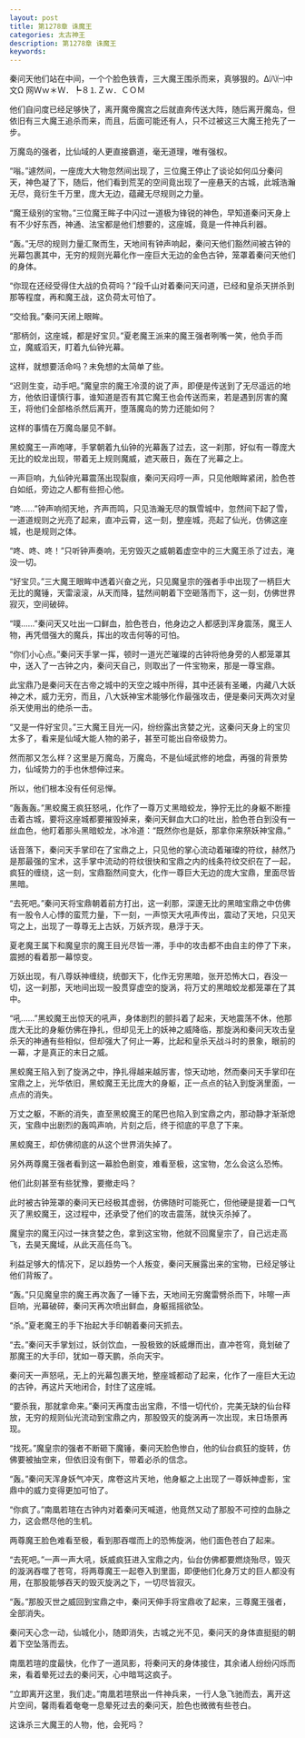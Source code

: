 ```yaml
---
layout: post
title: 第1278章 诛魔王
categories: 太古神王
description: 第1278章 诛魔王
keywords:
---
```


秦问天他们站在中间，一个个脸色铁青，三大魔王围杀而来，真够狠的。Δ㈧㈠中文Ω   网Ｗｗ＊Ｗ．┡８⒈Ｚｗ．ＣＯＭ

他们自问度已经足够快了，离开魔帝魔宫之后就直奔传送大阵，随后离开魔岛，但依旧有三大魔王追杀而来，而且，后面可能还有人，只不过被这三大魔王抢先了一步。

万魔岛的强者，比仙域的人更直接霸道，毫无道理，唯有强权。

“嗡。”遽然间，一座庞大大物忽然间出现了，三位魔王停止了谈论如何瓜分秦问天，神色凝了下，随后，他们看到荒芜的空间竟出现了一座悬天的古城，此城浩瀚无尽，竟衍生千万里，庞大无边，蕴藏无尽规则之力量。

“魔王级别的宝物。”三位魔王眸子中闪过一道极为锋锐的神色，早知道秦问天身上有不少好东西，神通、法宝都是他们想要的，这座城，竟是一件神兵利器。

“轰。”无尽的规则力量汇聚而生，天地间有钟声响起，秦问天他们豁然间被古钟的光幕包裹其中，无穷的规则光幕化作一座巨大无边的金色古钟，笼罩着秦问天他们的身体。

“你现在还经受得住大战的负荷吗？”段千山对着秦问天问道，已经和皇杀天拼杀到那等程度，再和魔王战，这负荷太可怕了。

“交给我。”秦问天闭上眼眸。

“那柄剑，这座城，都是好宝贝。”夏老魔王派来的魔王强者咧嘴一笑，他负手而立，魔威滔天，盯着九仙钟光幕。

这样，就想要活命吗？未免想的太简单了些。

“迟则生变，动手吧。”魔皇宗的魔王冷漠的说了声，即便是传送到了无尽遥远的地方，他依旧谨慎行事，谁知道是否有其它魔王也会传送而来，若是遇到厉害的魔王，将他们全部格杀然后离开，堕落魔岛的势力还能如何？

这样的事情在万魔岛屡见不鲜。

黑蛟魔王一声咆哮，手掌朝着九仙钟的光幕轰了过去，这一刹那，好似有一尊庞大无比的蛟龙出现，带着无上规则魔威，遮天蔽日，轰在了光幕之上。

一声巨响，九仙钟光幕震荡出现裂痕，秦问天闷哼一声，只见他眼眸紧闭，脸色苍白如纸，旁边之人都有些担心他。

“咚……”钟声响彻天地，齐声而鸣，只见浩瀚无尽的飘雪城中，忽然间下起了雪，一道道规则之光亮了起来，直冲云霄，这一刻，整座城，亮起了仙光，仿佛这座城，也是规则之体。

“咚、咚、咚！”只听钟声奏响，无穷毁灭之威朝着虚空中的三大魔王杀了过去，淹没一切。

“好宝贝。”三大魔王眼眸中透着兴奋之光，只见魔皇宗的强者手中出现了一柄巨大无比的魔锤，天雷滚滚，从天而降，猛然间朝着下空砸落而下，这一刻，仿佛世界寂灭，空间破碎。

“噗……”秦问天又吐出一口鲜血，脸色苍白，他身边之人都感到浑身震荡，魔王人物，再凭借强大的魔兵，挥出的攻击何等的可怕。

“你们小心点。”秦问天手掌一挥，顿时一道光芒璀璨的古钟将他身旁的人都笼罩其中，送入了一古钟之内，秦问天自己，则取出了一件宝物来，那是一尊宝鼎。

此宝鼎乃是秦问天在古帝之城中的天空之城中所得，其中还装有圣曦，内藏八大妖神之术，威力无穷，而且，八大妖神宝术能够化作最强攻击，便是秦问天两次对皇杀天使用出的绝杀一击。

“又是一件好宝贝。”三大魔王目光一闪，纷纷露出贪婪之光，这秦问天身上的宝贝太多了，看来是仙域大能人物的弟子，甚至可能出自帝级势力。

然而那又怎么样？这里是万魔岛，万魔岛，不是仙域武修的地盘，再强的背景势力，仙域势力的手也休想伸过来。

所以，他们根本没有任何忌惮。

“轰轰轰。”黑蛟魔王疯狂怒吼，化作了一尊万丈黑暗蛟龙，狰狞无比的身躯不断撞击着古城，要将这座城都要摧毁掉来，秦问天鲜血大口的吐出，脸色苍白到没有一丝血色，他盯着那头黑暗蛟龙，冰冷道：“既然你也是妖，那拿你来祭妖神宝鼎。”

话音落下，秦问天手掌印在了宝鼎之上，只见他的掌心流动着璀璨的符纹，赫然乃是那最强的宝术，这手掌中流动的符纹很快和宝鼎之内的线条符纹交织在了一起，疯狂的缠绕，这一刻，宝鼎豁然间变大，化作一尊巨大无边的庞大宝鼎，里面尽皆黑暗。

“去死吧。”秦问天将宝鼎朝着前方打出，这一刹那，深邃无比的黑暗宝鼎之中仿佛有一股令人心悸的蛮荒力量，下一刻，一声惊天大吼声传出，震动了天地，只见天穹之上，出现了一尊尊无上古妖，万妖齐现，悬浮于天。

夏老魔王属下和魔皇宗的魔王目光尽皆一滞，手中的攻击都不由自主的停了下来，震撼的看着那一幕惊变。

万妖出现，有八尊妖神缠绕，统御天下，化作无穷黑暗，张开恐怖大口，吞没一切，这一刹那，天地间出现一股贯穿虚空的旋涡，将万丈的黑暗蛟龙都笼罩在了其中。

“吼……”黑蛟魔王出惊天的吼声，身体剧烈的颤抖着了起来，天地震荡不休，他那庞大无比的身躯仿佛在挣扎，但却见无上的妖神之威降临，那旋涡和秦问天攻击皇杀天的神通有些相似，但却强大了何止一筹，比起和皇杀天战斗时的景象，眼前的一幕，才是真正的末日之威。

黑蛟魔王陷入到了旋涡之中，挣扎得越来越厉害，惊天动地，然而秦问天手掌印在宝鼎之上，光华依旧，黑蛟魔王无比庞大的身躯，正一点点的钻入到旋涡里面，一点点的消失。

万丈之躯，不断的消失，直至黑蛟魔王的尾巴也陷入到宝鼎之内，那动静才渐渐熄灭，宝鼎中出剧烈的轰鸣声响，片刻之后，终于彻底的平息了下来。

黑蛟魔王，却仿佛彻底的从这个世界消失掉了。

另外两尊魔王强者看到这一幕脸色剧变，难看至极，这宝物，怎么会这么恐怖。

他们此刻甚至有些犹豫，要撤走吗？

此时被古钟笼罩的秦问天已经极其虚弱，仿佛随时可能死亡，但他硬是提着一口气灭了黑蛟魔王，这过程中，还承受了他们的攻击震荡，就快灭杀掉了。

魔皇宗的魔王闪过一抹贪婪之色，拿到这宝物，他就不回魔皇宗了，自己远走高飞，去昊天魔域，从此天高任鸟飞。

利益足够大的情况下，足以趋势一个人叛变，秦问天展露出来的宝物，已经足够让他们背叛了。

“轰。”只见魔皇宗的魔王再次轰了一锤下去，天地间无穷魔雷劈杀而下，咔嚓一声巨响，光幕破碎，秦问天再次喷出鲜血，身躯摇摇欲坠。

“杀。”夏老魔王的手下抬起大手印朝着秦问天抓去。

“去。”秦问天手掌划过，妖剑饮血，一股极致的妖威爆而出，直冲苍穹，竟划破了那魔王的大手印，犹如一尊天鹏，杀向天宇。

秦问天一声怒吼，无上的光幕包裹天地，整座城都动了起来，化作了一座巨大无边的古钟，再这片天地闭合，封住了这座城。

“要杀我，那就拿命来。”秦问天再度击出宝鼎，不惜一切代价，完美无缺的仙台释放，无穷的规则仙光流动到宝鼎之内，那股毁灭的旋涡再一次出现，末日场景再现。

“找死。”魔皇宗的强者不断砸下魔锤，秦问天脸色惨白，他的仙台疯狂的旋转，仿佛要被抽空来，但依旧没有倒下，带着必杀的信念。

“轰。”秦问天浑身妖气冲天，席卷这片天地，他身躯之上出现了一尊妖神虚影，宝鼎中的威力变得更加可怕了。

“你疯了。”南凰若瑄在古钟内对着秦问天喊道，他竟然又动了那股不可控的血脉之力，这会燃尽他的生机。

两尊魔王脸色难看至极，看到那吞噬而上的恐怖旋涡，他们面色苍白了起来。

“去死吧。”一声一声大吼，妖威疯狂进入宝鼎之内，仙台仿佛都要燃烧殆尽，毁灭的漩涡吞噬了苍穹，将两尊魔王一起卷入到里面，即便他们化身万丈的巨人都没有用，在那股能够吞天的毁灭旋涡之下，一切尽皆寂灭。

“轰。”那股灭世之威回到宝鼎之中，秦问天伸手将宝鼎收了起来，三尊魔王强者，全部消失。

秦问天心念一动，仙城化小，随即消失，古城之光不见，秦问天的身体直挺挺的朝着下空坠落而去。

南凰若瑄的度最快，化作了一道凤影，将秦问天的身体接住，其余诸人纷纷闪烁而来，看着晕死过去的秦问天，心中暗骂这疯子。

“立即离开这里，我们走。”南凰若瑄祭出一件神兵来，一行人急飞驰而去，离开这片空间，馨雨看着奄奄一息晕死过去的秦问天，脸色也微微有些苍白。

这诛杀三大魔王的人物，他，会死吗？
